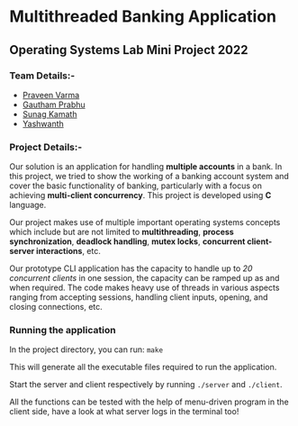 # Multithreaded Banking Application
## Operating Systems Lab Mini Project 2022

### Team Details:-
* [Praveen Varma](https://github.com/geekyprawins/)
* [Gautham Prabhu](https://github.com/GauthamPrabhuM)
* [Sunag Kamath](https://github.com/sravikam)
* [Yashwanth](https://github.com/yashwanth008)

### Project Details:-

Our solution is an application for handling **multiple accounts** in a bank. In this project, we tried to show the working of a banking account system and cover the basic functionality of banking, particularly with a focus on achieving **multi-client concurrency**. This project is developed using **C** language.

Our project makes use of multiple important operating systems concepts which include but are not limited to  **multithreading**, **process 
synchronization**, **deadlock handling**, **mutex locks**, **concurrent client-server interactions**, etc.

Our prototype CLI application has the capacity to handle up to *20 concurrent clients* in one session, the capacity can be ramped up as and when required. The code makes heavy use of threads in various aspects ranging from accepting sessions, handling client inputs, opening, and closing connections, etc.

### Running the application

In the project directory, you can run: `make`

This will generate all the executable files required to run the application.

Start the server and client respectively by running `./server` and `./client`.

All the functions can be tested with the help of menu-driven program in the client side, have a look at what server logs in the terminal too!


